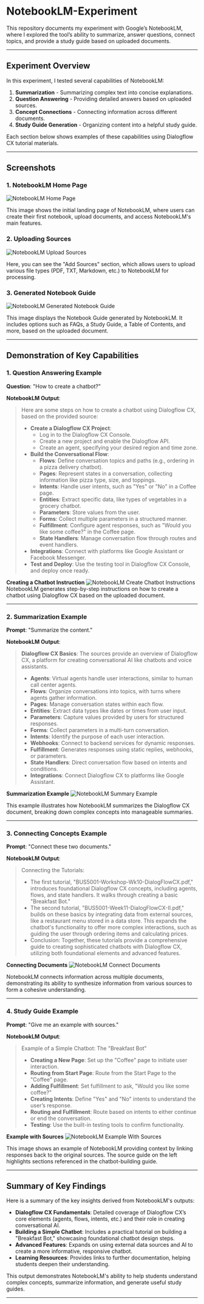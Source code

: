 # NotebookLM-Experiment
This repository documents my experiment with Google’s NotebookLM, where I explored the tool’s ability to summarize, answer questions, connect topics, and provide a study guide based on uploaded documents.

---

## Experiment Overview

In this experiment, I tested several capabilities of NotebookLM:
1. **Summarization** - Summarizing complex text into concise explanations.
2. **Question Answering** - Providing detailed answers based on uploaded sources.
3. **Concept Connections** - Connecting information across different documents.
4. **Study Guide Generation** - Organizing content into a helpful study guide.

Each section below shows examples of these capabilities using Dialogflow CX tutorial materials.

---
## Screenshots

### 1. NotebookLM Home Page
![NotebookLM Home Page](https://github.com/chanpheakka/NotebookLM-Experiment/blob/main/NotebookLM_HomePage.png)

This image shows the initial landing page of NotebookLM, where users can create their first notebook, upload documents, and access NotebookLM's main features.

### 2. Uploading Sources
![NotebookLM Upload Sources](https://github.com/chanpheakka/NotebookLM-Experiment/blob/main/NotebookLM_UploadSources.png)

Here, you can see the "Add Sources" section, which allows users to upload various file types (PDF, TXT, Markdown, etc.) to NotebookLM for processing.

### 3. Generated Notebook Guide
![NotebookLM Generated Notebook Guide](https://github.com/chanpheakka/NotebookLM-Experiment/blob/main/NotebookLM_GeneratedNotebookGuide.png)

This image displays the Notebook Guide generated by NotebookLM. It includes options such as FAQs, a Study Guide, a Table of Contents, and more, based on the uploaded document.


---
## Demonstration of Key Capabilities

### 1. Question Answering Example

**Question**: "How to create a chatbot?"

**NotebookLM Output**:
> Here are some steps on how to create a chatbot using Dialogflow CX, based on the provided source:
> 
> - **Create a Dialogflow CX Project**:
>   - Log in to the Dialogflow CX Console.
>   - Create a new project and enable the Dialogflow API.
>   - Create an agent, specifying your desired region and time zone.
> - **Build the Conversational Flow**:
>   - **Flows**: Define conversation topics and paths (e.g., ordering in a pizza delivery chatbot).
>   - **Pages**: Represent states in a conversation, collecting information like pizza type, size, and toppings.
>   - **Intents**: Handle user intents, such as "Yes" or "No" in a Coffee page.
>   - **Entities**: Extract specific data, like types of vegetables in a grocery chatbot.
>   - **Parameters**: Store values from the user.
>   - **Forms**: Collect multiple parameters in a structured manner.
>   - **Fulfillment**: Configure agent responses, such as "Would you like some coffee?" in the Coffee page.
>   - **State Handlers**: Manage conversation flow through routes and event handlers.
> - **Integrations**: Connect with platforms like Google Assistant or Facebook Messenger.
> - **Test and Deploy**: Use the testing tool in Dialogflow CX Console, and deploy once ready.

**Creating a Chatbot Instruction**
![NotebookLM Create Chatbot Instructions](https://github.com/chanpheakka/NotebookLM-Experiment/blob/main/NotebookLM_CreateChatbotInstructions.png)
NotebookLM generates step-by-step instructions on how to create a chatbot using Dialogflow CX based on the uploaded document.

---

### 2. Summarization Example

**Prompt**: "Summarize the content."

**NotebookLM Output**:
> **Dialogflow CX Basics**: The sources provide an overview of Dialogflow CX, a platform for creating conversational AI like chatbots and voice assistants.
>
> - **Agents**: Virtual agents handle user interactions, similar to human call center agents.
> - **Flows**: Organize conversations into topics, with turns where agents gather information.
> - **Pages**: Manage conversation states within each flow.
> - **Entities**: Extract data types like dates or times from user input.
> - **Parameters**: Capture values provided by users for structured responses.
> - **Forms**: Collect parameters in a multi-turn conversation.
> - **Intents**: Identify the purpose of each user interaction.
> - **Webhooks**: Connect to backend services for dynamic responses.
> - **Fulfillment**: Generates responses using static replies, webhooks, or parameters.
> - **State Handlers**: Direct conversation flow based on intents and conditions.
> - **Integrations**: Connect Dialogflow CX to platforms like Google Assistant.

**Summarization Example**
![NotebookLM Summary Example](https://github.com/chanpheakka/NotebookLM-Experiment/blob/main/NotebookLM_SummaryExample.png)

This example illustrates how NotebookLM summarizes the Dialogflow CX document, breaking down complex concepts into manageable summaries.


---

### 3. Connecting Concepts Example

**Prompt**: "Connect these two documents."

**NotebookLM Output**:
> Connecting the Tutorials:
> - The first tutorial, "BUS5001-Workshop-Wk10-DialogFlowCX.pdf," introduces foundational Dialogflow CX concepts, including agents, flows, and state handlers. It walks through creating a basic "Breakfast Bot."
> - The second tutorial, "BUS5001-Week11-DialogFlowCX-II.pdf," builds on these basics by integrating data from external sources, like a restaurant menu stored in a data store. This expands the chatbot's functionality to offer more complex interactions, such as guiding the user through ordering items and calculating prices.
> - Conclusion: Together, these tutorials provide a comprehensive guide to creating sophisticated chatbots with Dialogflow CX, utilizing both foundational elements and advanced features.

**Connecting Documents**
![NotebookLM Connect Documents](https://github.com/chanpheakka/NotebookLM-Experiment/blob/main/NotebookLM_ConnectDocuments.png)

NotebookLM connects information across multiple documents, demonstrating its ability to synthesize information from various sources to form a cohesive understanding.



---

### 4. Study Guide Example

**Prompt**: "Give me an example with sources."

**NotebookLM Output**:
> Example of a Simple Chatbot: The "Breakfast Bot"
> - **Creating a New Page**: Set up the "Coffee" page to initiate user interaction.
> - **Routing from Start Page**: Route from the Start Page to the "Coffee" page.
> - **Adding Fulfillment**: Set fulfillment to ask, "Would you like some coffee?"
> - **Creating Intents**: Define "Yes" and "No" intents to understand the user’s response.
> - **Routing and Fulfillment**: Route based on intents to either continue or end the conversation.
> - **Testing**: Use the built-in testing tools to confirm functionality.

**Example with Sources**
![NotebookLM Example With Sources](https://github.com/chanpheakka/NotebookLM-Experiment/blob/main/NotebookLM_ExampleWithSources.png)

This image shows an example of NotebookLM providing context by linking responses back to the original sources. The source guide on the left highlights sections referenced in the chatbot-building guide.


---

## Summary of Key Findings

Here is a summary of the key insights derived from NotebookLM's outputs:

- **Dialogflow CX Fundamentals**: Detailed coverage of Dialogflow CX’s core elements (agents, flows, intents, etc.) and their role in creating conversational AI.
- **Building a Simple Chatbot**: Includes a practical tutorial on building a "Breakfast Bot," showcasing foundational chatbot design steps.
- **Advanced Features**: Expands on using external data sources and AI to create a more informative, responsive chatbot.
- **Learning Resources**: Provides links to further documentation, helping students deepen their understanding.

This output demonstrates NotebookLM's ability to help students understand complex concepts, summarize information, and generate useful study guides.

---


